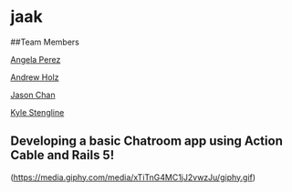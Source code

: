 # jaak

##Team Members


[Angela Perez](https://github.com/anfperez)

[Andrew Holz](https://github.com/HolzAndrew)

[Jason Chan](https://github.com/Chimerus)

[Kyle Stengline](https://github.com/kyledavid1)


## Developing a basic Chatroom app using Action Cable and Rails 5!

(https://media.giphy.com/media/xTiTnG4MC1jJ2vwzJu/giphy.gif)